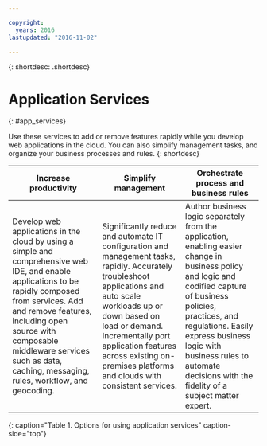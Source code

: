 ```yaml
---

copyright:
  years: 2016
lastupdated: "2016-11-02"

---
```



{: shortdesc: .shortdesc}

# Application Services
{: #app_services}

Use these services to add or remove features rapidly while you develop web applications in the cloud. You can also simplify management tasks, and organize your business processes and rules.
{: shortdesc}


|Increase productivity |Simplify management |Orchestrate process and business rules|
|--- |--- |---|
|Develop web applications in the cloud by using a simple and comprehensive web IDE, and enable applications to be rapidly composed from services. Add and remove features, including open source with composable middleware services such as data, caching, messaging, rules, workflow, and geocoding. |Significantly reduce and automate IT configuration and management tasks, rapidly. Accurately troubleshoot applications and auto scale workloads up or down based on load or demand. Incrementally port application features across existing on-premises platforms and clouds with consistent services. |Author business logic separately from the application, enabling easier change in business policy and logic and codified capture of business policies, practices, and regulations. Easily express business logic with business rules to automate decisions with the fidelity of a subject matter expert.|
{: caption="Table 1. Options for using application services" caption-side="top"}

